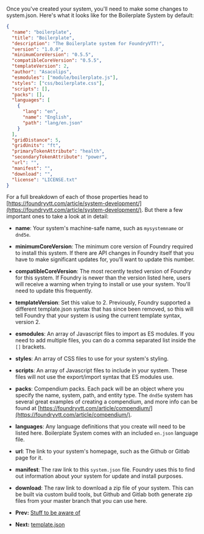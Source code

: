 Once you've created your system, you'll need to make some changes to system.json. Here's what it looks like for the Boilerplate System by default:

<!--- {% raw %} --->

```json
{
  "name": "boilerplate",
  "title": "Boilerplate",
  "description": "The Boilerplate system for FoundryVTT!",
  "version": "1.0.0",
  "minimumCoreVersion": "0.5.5",
  "compatibleCoreVersion": "0.5.5",
  "templateVersion": 2,
  "author": "Asacolips",
  "esmodules": ["module/boilerplate.js"],
  "styles": ["css/boilerplate.css"],
  "scripts": [],
  "packs": [],
  "languages": [
    {
      "lang": "en",
      "name": "English",
      "path": "lang/en.json"
    }
  ],
  "gridDistance": 5,
  "gridUnits": "ft",
  "primaryTokenAttribute": "health",
  "secondaryTokenAttribute": "power",
  "url": "",
  "manifest": "",
  "download": "",
  "license": "LICENSE.txt"
}
```

<!--- {% endraw %} --->

For a full breakdown of each of those properties head to [https://foundryvtt.com/article/system-development/](https://foundryvtt.com/article/system-development/). But there a few important ones to take a look at in detail:

- **name**: Your system's machine-safe name, such as `mysystemname` or `dnd5e`.
- **minimumCoreVersion**: The minimum core version of Foundry required to install this system. If there are API changes in Foundry itself that you have to make significant updates for, you'll want to update this number.
- **compatibleCoreVersion**: The most recently tested version of Foundry for this system. If Foundry is newer than the version listed here, users will receive a warning when trying to install or use your system. You'll need to update this frequently.
- **templateVersion**: Set this value to 2. Previously, Foundry supported a different template.json syntax that has since been removed, so this will tell Foundry that your system is using the current template syntax, version 2.
- **esmodules**: An array of Javascript files to import as ES modules. If you need to add multiple files, you can do a comma separated list inside the `[]` brackets.
- **styles**: An array of CSS files to use for your system's styling.
- **scripts**: An array of Javascript files to include in your system. These files will not use the export/import syntax that ES modules use.
- **packs**: Compendium packs. Each pack will be an object where you specify the name, system, path, and entity type. The `dnd5e` system has several great examples of creating a compendium, and more info can be found at [https://foundryvtt.com/article/compendium/](https://foundryvtt.com/article/compendium/).
- **languages**: Any language definitions that you create will need to be listed here. Boilerplate System comes with an included `en.json` language file.
- **url**: The link to your system's homepage, such as the Github or Gitlab page for it.
- **manifest**: The raw link to this `system.json` file. Foundry uses this to find out information about your system for update and install purposes.
- **download**: The raw link to download a zip file of your system. This can be built via custom build tools, but Github and Gitlab both generate zip files from your master branch that you can use here.

- **Prev:** [Stuff to be aware of](https://foundry-vtt-community.github.io/wiki/SD02-stuff-to-be-aware-of)
- **Next:** [template.json](https://foundry-vtt-community.github.io/wiki/SD04-template.json)
